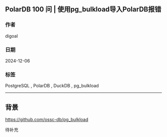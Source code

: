 ## PolarDB 100 问 | 使用pg_bulkload导入PolarDB报错
        
### 作者        
digoal        
        
### 日期        
2024-12-06        
        
### 标签        
PostgreSQL , PolarDB , DuckDB , pg_bulkload    
        
----        
        
## 背景     
https://github.com/ossc-db/pg_bulkload 

待补充
